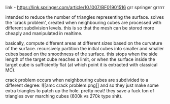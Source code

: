 link - https://link.springer.com/article/10.1007/BF01901516
grr springer grrrrr

intended to reduce the number of triangles representing the surface. solves the 'crack problem', created when neighbouring cubes are processed with different subdivision levels. this is so that the mesh can be stored more cheaply and manipulated in realtime.

basically, compute different areas at different sizes based on the curvature of the surface. recursively partition the initial cubes into smaller and smaller cubes based on the smoothness of the surface. this stops when the side length of the target cube reaches a limit, or when the surface inside the target cube is sufficiently flat (at which point it is extracted with classical MC).

crack problem occurs when neighbouring cubes are subdivided to a different degree:
![[amc crack problem.png]]
and so they just make some extra triangles to patch up the hole. pretty neat! they save a fuck ton of triangles over marching cubes (600k vs 270k type shit).